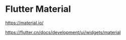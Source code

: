 # Flutter Material

<https://material.io/>

<https://flutter.cn/docs/development/ui/widgets/material>
